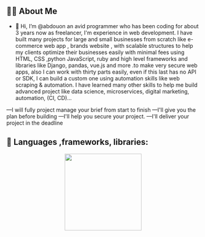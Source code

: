 
## 🙋‍♂️ About Me

- 👋 Hi, I’m @abdouon an avid programmer who has been coding for about 3 years now as freelancer, I'm experience in web development. I have built many projects for large and small businesses from scratch like e-commerce web app , brands website , with scalable structures to help my clients optimize their businesses easily with minimal fees using HTML, CSS ,python JavaScript, ruby and high level frameworks and libraries like Django, pandas, vue.js and more .to make very secure web apps, also I can work with thirty parts easily, even if this last has no API or SDK, I can build a custom one using automation skills like web scraping & automation.
I have learned many other skills to help me build advanced project like data science, microservices, digital marketing, automation, (CI, CD)…

—I will fully project manage your brief from start to finish
—I'll give you the plan before building
—I'll help you secure your project.
—I'll deliver your project in the deadline


## 🚀 Languages ,frameworks, libraries:
<div style='display:flex; justify-content:space-around; width:100%;>
<img src="https://img.icons8.com/ios/150/ffffff/python.png" />
  <img src="https://img.icons8.com/ios/150/ffffff/ruby.png" />
  <img src="https://img.icons8.com/plasticine/150/000000/bash.png" />
<img src="https://img.icons8.com/ios/150/ffffff/html.png" />
   <img src="https://img.icons8.com/ios/150/ffffff/css.png" />
<img src="https://img.icons8.com/ios/150/ffffff/javascript.png" />
<img src="https://upload.wikimedia.org/wikipedia/commons/4/45/Django_logo.png" width='200'/>
  
  <img src="https://upload.wikimedia.org/wikipedia/commons/e/ed/Pandas_logo.svg" width='200'/>
</div>
